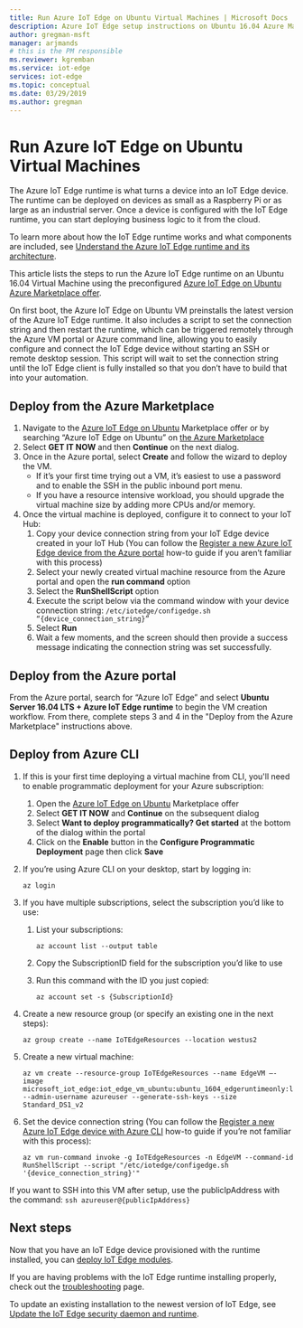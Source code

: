 ```yaml
---
title: Run Azure IoT Edge on Ubuntu Virtual Machines | Microsoft Docs
description: Azure IoT Edge setup instructions on Ubuntu 16.04 Azure Marketplace Virtual Machines
author: gregman-msft
manager: arjmands
# this is the PM responsible
ms.reviewer: kgremban
ms.service: iot-edge
services: iot-edge
ms.topic: conceptual
ms.date: 03/29/2019
ms.author: gregman
---
```

# Run Azure IoT Edge on Ubuntu Virtual Machines

The Azure IoT Edge runtime is what turns a device into an IoT Edge device. The runtime can be deployed on devices as small as a Raspberry Pi or as large as an industrial server. Once a device is configured with the IoT Edge runtime, you can start deploying business logic to it from the cloud.

To learn more about how the IoT Edge runtime works and what components are included, see [Understand the Azure IoT Edge runtime and its architecture](iot-edge-runtime.md).

This article lists the steps to run the Azure IoT Edge runtime on an Ubuntu 16.04 Virtual Machine using the preconfigured [Azure IoT Edge on Ubuntu Azure Marketplace offer](https://aka.ms/azure-iot-edge-ubuntuvm). 

On first boot, the Azure IoT Edge on Ubuntu VM preinstalls the latest version of the Azure IoT Edge runtime. It also includes a script to set the connection string and then restart the runtime, which can be triggered remotely through the Azure VM portal or Azure command line, allowing you to easily configure and connect the IoT Edge device without starting an SSH or remote desktop session. This script will wait to set the connection string until the IoT Edge client is fully installed so that you don’t have to build that into your automation.

## Deploy from the Azure Marketplace
1.	Navigate to the [Azure IoT Edge on Ubuntu](https://aka.ms/azure-iot-edge-ubuntuvm) Marketplace offer or by searching “Azure IoT Edge on Ubuntu” on [the Azure Marketplace](https://azuremarketplace.microsoft.com/)
2.	Select **GET IT NOW** and then **Continue** on the next dialog.
3.	Once in the Azure portal, select **Create** and follow the wizard to deploy the VM. 
    *	If it’s your first time trying out a VM, it’s easiest to use a password and to enable the SSH in the public inbound port menu. 
    *	If you have a resource intensive workload, you should upgrade the virtual machine size by adding more CPUs and/or memory.
4.	Once the virtual machine is deployed, configure it to connect to your IoT Hub:
    1.	Copy your device connection string from your IoT Edge device created in your IoT Hub (You can follow the [Register a new Azure IoT Edge device from the Azure portal](how-to-register-device-portal.md) how-to guide if you aren’t familiar with this process)
    1.	Select your newly created virtual machine resource from the Azure portal and open the **run command** option
    1.	Select the **RunShellScript** option
    1.	Execute the script below via the command window with your device connection string: 
    `/etc/iotedge/configedge.sh “{device_connection_string}”`
    1.	Select **Run**
    1.	Wait a few moments, and the screen should then provide a success message indicating the connection string was set successfully.


## Deploy from the Azure portal
From the Azure portal, search for “Azure IoT Edge” and select **Ubuntu Server 16.04 LTS + Azure IoT Edge runtime** to begin the VM creation workflow. From there, complete steps 3 and 4 in the "Deploy from the Azure Marketplace" instructions above.

## Deploy from Azure CLI
1. If this is your first time deploying a virtual machine from CLI, you'll need to enable programmatic deployment for your Azure subscription:
   1. Open the [Azure IoT Edge on Ubuntu](https://aka.ms/azure-iot-edge-ubuntuvm) Marketplace offer
   1. Select **GET IT NOW** and **Continue** on the subsequent dialog
   1. Select **Want to deploy programmatically? Get started** at the bottom of the dialog within the portal
   1. Click on the **Enable** button in the **Configure Programmatic Deployment** page then click **Save**
1. If you’re using Azure CLI on your desktop, start by logging in:

   ```azurecli-interactive
   az login
   ```
    
1. If you have multiple subscriptions, select the subscription you’d like to use:
   1. List your subscriptions:
    
      ```azurecli-interactive
      az account list --output table
      ```
    
   1. Copy the SubscriptionID field for the subscription you’d like to use
   1. Run this command with the ID you just copied:
    
      ```azurecli-interactive 
      az account set -s {SubscriptionId}
      ```
    
1. Create a new resource group (or specify an existing one in the next steps):

   ```azurecli-interactive
   az group create --name IoTEdgeResources --location westus2
   ```
    
1. Create a new virtual machine:

   ```azurecli-interactive
   az vm create --resource-group IoTEdgeResources --name EdgeVM –-image microsoft_iot_edge:iot_edge_vm_ubuntu:ubuntu_1604_edgeruntimeonly:latest --admin-username azureuser --generate-ssh-keys --size Standard_DS1_v2
   ```

1. Set the device connection string (You can follow the [Register a new Azure IoT Edge device with Azure CLI](how-to-register-device-cli.md) how-to guide if you’re not familiar with this process):

   ```azurecli-interactive
   az vm run-command invoke -g IoTEdgeResources -n EdgeVM --command-id RunShellScript --script "/etc/iotedge/configedge.sh '{device_connection_string}'"
   ```

If you want to SSH into this VM after setup, use the publicIpAddress with the command: 
    `ssh azureuser@{publicIpAddress}`


## Next steps

Now that you have an IoT Edge device provisioned with the runtime installed, you can [deploy IoT Edge modules](how-to-deploy-modules-portal.md).

If you are having problems with the IoT Edge runtime installing properly, check out the [troubleshooting](troubleshoot.md) page.

To update an existing installation to the newest version of IoT Edge, see [Update the IoT Edge security daemon and runtime](how-to-update-iot-edge.md).
